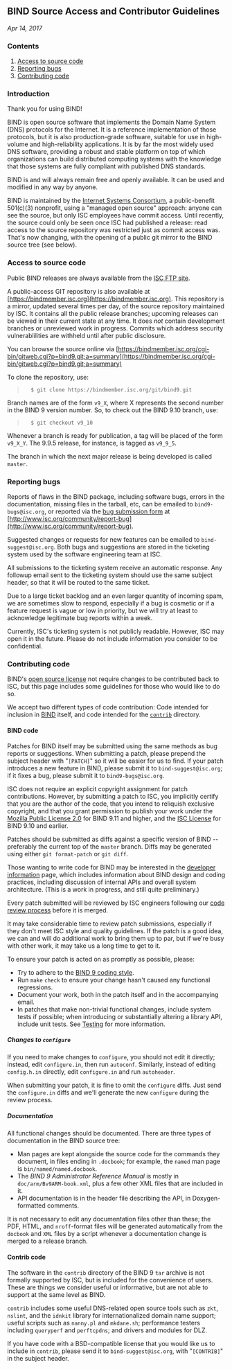 <!--
 - Copyright (C) 2017  Internet Systems Consortium, Inc. ("ISC")
 -
 - This Source Code Form is subject to the terms of the Mozilla Public
 - License, v. 2.0. If a copy of the MPL was not distributed with this
 - file, You can obtain one at http://mozilla.org/MPL/2.0/.
-->
## BIND Source Access and Contributor Guidelines
*Apr 14, 2017*

### Contents

1. [Access to source code](#access)
1. [Reporting bugs](#bugs)
1. [Contributing code](#contrib)

### Introduction

Thank you for using BIND!

BIND is open source software that implements the Domain Name System (DNS)
protocols for the Internet. It is a reference implementation of those
protocols, but it is also production-grade software, suitable for use in
high-volume and high-reliability applications.  It is by far the most
widely used DNS software, providing a robust and stable platform on top of
which organizations can build distributed computing systems with the
knowledge that those systems are fully compliant with published DNS
standards.

BIND is and will always remain free and openly available.  It can be
used and modified in any way by anyone.

BIND is maintained by the [Internet Systems Consortium](https://www.isc.org),
a public-benefit 501(c)(3) nonprofit, using a "managed open source" approach:
anyone can see the source, but only ISC employees have commit access.
Until recently, the source could only be seen once ISC had published
a release: read access to the source repository was restricted just
as commit access was.  That's now changing, with the opening of a
public git mirror to the BIND source tree (see below).

### <a name="access"></a>Access to source code

Public BIND releases are always available from the
[ISC FTP site](ftp://ftp.isc.org/isc/bind9).

A public-access GIT repository is also available at
[https://bindmember.isc.org](https://bindmember.isc.org).
This repository is a mirror, updated several times per day, of the
source repository maintained by ISC.  It contains all the public release
branches; upcoming releases can be viewed in their current state at any
time.  It does *not* contain development branches or unreviewed work in
progress.  Commits which address security vulnerablilities are withheld
until after public disclosure.

You can browse the source online via
[https://bindmember.isc.org/cgi-bin/gitweb.cgi?p=bind9.git;a=summary](https://bindmember.isc.org/cgi-bin/gitweb.cgi?p=bind9.git;a=summary)

To clone the repository, use:

>       $ git clone https://bindmember.isc.org/git/bind9.git

Branch names are of the form `v9_X`, where X represents the second number in the BIND 9 version number.  So, to check out the BIND 9.10 branch, use:

>       $ git checkout v9_10

Whenever a branch is ready for publication, a tag will be placed of the
form `v9_X_Y`.  The 9.9.5 release, for instance, is tagged as `v9_9_5`.

The branch in which the next major release is being developed is called
`master`.

### <a name="bugs"></a>Reporting bugs

Reports of flaws in the BIND package, including software bugs, errors in
the documentation, missing files in the tarball, etc, can be emailed to
`bind9-bugs@isc.org`, or reported via the
[bug submission form](http://www.isc.org/community/report-bug) at
[http://www.isc.org/community/report-bug](http://www.isc.org/community/report-bug).

Suggested changes or requests for new features can be emailed to
`bind-suggest@isc.org`.  Both bugs and suggestions are stored in the
ticketing system used by the software engineering team at ISC.

All submissions to the ticketing system receive an automatic response.  Any
followup email sent to the ticketing system should use the same subject
header, so that it will be routed to the same ticket.

Due to a large ticket backlog and an even larger quantity of incoming spam,
we are sometimes slow to respond, especially if a bug is cosmetic or if a
feature request is vague or low in priority, but we will try at least to
acknowledge legitimate bug reports within a week.

Currently, ISC's ticketing system is not publicly readable. However, ISC
may open it in the future. Please do not include information you consider
to be confidential.

### <a name="bugs"></a>Contributing code

BIND's [open source
license](http://www.isc.org/downloads/software-support-policy/isc-license/)
not require changes to be contributed back to ISC, but this page
includes some guidelines for those who would like to do so.

We accept two different types of code contribution:  Code intended for
inclusion in [BIND](#bind) itself, and code intended for the
[`contrib`](#contrib) directory.

#### <a name="bind"></a>BIND code

Patches for BIND itself may be submitted using the same methods as bug
reports or suggestions.  When submitting a patch, please prepend the
subject header with "`[PATCH]`" so it will be easier for us to find.  If
your patch introduces a new feature in BIND, please submit it to
`bind-suggest@isc.org`; if it fixes a bug, please submit it to
`bind9-bugs@isc.org`.

ISC does not require an explicit copyright assignment for patch
contributions.  However, by submitting a patch to ISC, you implicitly
certify that you are the author of the code, that you intend to reliquish
exclusive copyright, and that you grant permission to publish your work
under the
[Mozilla Public License 2.0](http://www.isc.org/downloads/software-support-policy/isc-license/)
for BIND 9.11 and higher, and the
[ISC License](http://www.isc.org/downloads/software-support-policy/isc-license/)
for BIND 9.10 and earlier.

Patches should be submitted as diffs against a specific version of BIND --
preferably the current top of the `master` branch.  Diffs may be
generated using either `git format-patch` or `git diff`.

Those wanting to write code for BIND may be interested in the [developer
information](dev.md) page, which includes information about BIND design and
coding practices, including discussion of internal APIs and overall system
architecture.  (This is a work in progress, and still quite preliminary.)

Every patch submitted will be reviewed by ISC engineers following our [code
review process](dev.md#reviews) before it is merged.

It may take considerable time to review patch submissions, especially if
they don't meet ISC style and quality guidelines.  If the patch is a good
idea, we can and will do additional work to bring them up to par, but if
we're busy with other work, it may take us a long time to get to it.

To ensure your patch is acted on as promptly as possible, please:

* Try to adhere to the [BIND 9 coding style](style.md).
* Run `make` `check` to ensure your change hasn't caused any
  functional regressions.
* Document your work, both in the patch itself and in the
  accompanying email.
* In patches that make non-trivial functional changes, include system
  tests if possible; when introducing or substantially altering a
  library API, include unit tests. See [Testing](dev.md#testing)
  for more information.

##### Changes to `configure`

If you need to make changes to `configure`, you should not edit it
directly; instead, edit `configure.in`, then run `autoconf`.  Similarly,
instead of editing `config.h.in` directly, edit `configure.in` and run
`autoheader`.

When submitting your patch, it is fine to omit the `configure` diffs.
Just send the `configure.in` diffs and we'll generate the new `configure`
during the review process.

##### Documentation

All functional changes should be documented. There are three types
of documentation in the BIND source tree:

* Man pages are kept alongside the source code for the commands
  they document, in files ending in `.docbook`; for example, the
  `named` man page is `bin/named/named.docbook`.
* The *BIND 9 Administrator Reference Manual* is mostly in
  `doc/arm/Bv9ARM-book.xml`, plus a few other XML files that are included
  in it.
* API documentation is in the header file describing the API, in
  Doxygen-formatted comments.

It is not necessary to edit any documentation files other than these; the
PDF, HTML, and `nroff`-format files will be generated automatically
from the `docbook` and `XML` files by a script whenever a documentation
change is merged to a release branch.

#### <a name="contrib"></a>Contrib code

The software in the `contrib` directory of the BIND 9 `tar` archive is not
formally supported by ISC, but is included for the convenience of users.
These are things we consider useful or informative, but are not able to
support at the same level as BIND.

`contrib` includes some useful DNS-related open source tools such as `zkt`,
`nslint`, and the `idnkit` library for internationalized domain name
support; useful scripts such as `nanny.pl` and `mkdane.sh`; performance
testers including `queryperf` and `perftcpdns`; and drivers and modules for
DLZ.

If you have code with a BSD-compatible license that you would like us to
include in `contrib`, please send it to `bind-suggest@isc.org`, with
"`[CONTRIB]`" in the subject header.
